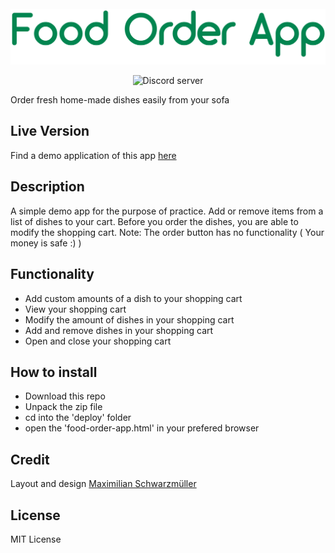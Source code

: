 <div align="center">
  <br />
    <img src="./banner.png" width="546" alt="discord.js" />
  <br />
  <p>
   <img src="https://img.shields.io/github/license/Coopexx/food-order-app" alt="Discord server" />
  </p>
</div>

Order fresh home-made dishes easily from your sofa

## Live Version

Find a demo application of this app [here](https://hendriktreuner.me/food-order-app)

## Description

A simple demo app for the purpose of practice.
Add or remove items from a list of dishes to your cart. Before you order the dishes, you are able to modify the shopping cart.
Note: The order button has no functionality ( Your money is safe :) )

## Functionality

-   Add custom amounts of a dish to your shopping cart
-   View your shopping cart
-   Modify the amount of dishes in your shopping cart
-   Add and remove dishes in your shopping cart
-   Open and close your shopping cart

## How to install

-   Download this repo
-   Unpack the zip file
-   cd into the 'deploy' folder
-   open the 'food-order-app.html' in your prefered browser

## Credit

Layout and design [Maximilian Schwarzmüller](https://github.com/maxschwarzmueller)

## License

MIT License
